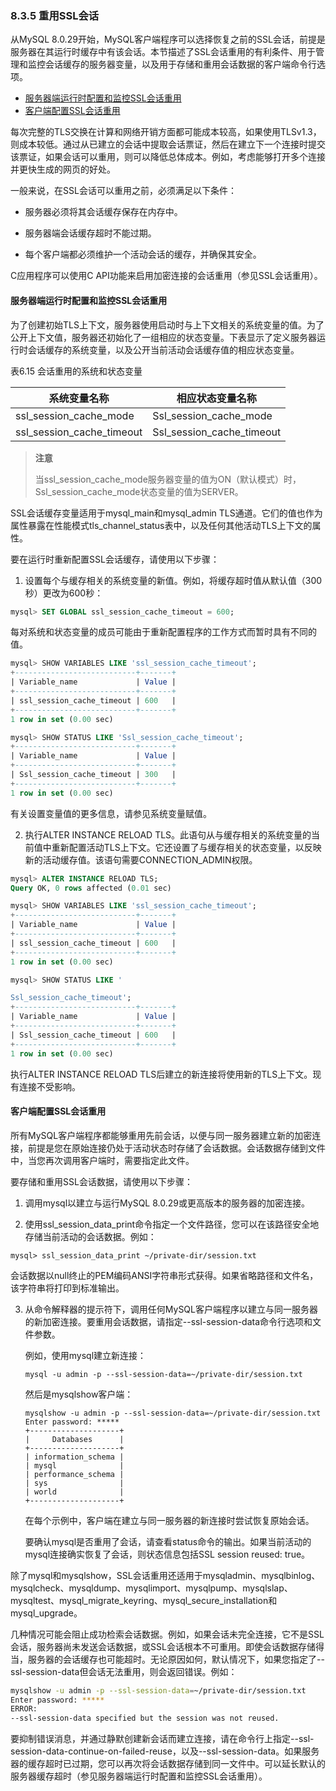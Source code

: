 ### 8.3.5 重用SSL会话

从MySQL 8.0.29开始，MySQL客户端程序可以选择恢复之前的SSL会话，前提是服务器在其运行时缓存中有该会话。本节描述了SSL会话重用的有利条件、用于管理和监控会话缓存的服务器变量，以及用于存储和重用会话数据的客户端命令行选项。

- [服务器端运行时配置和监控SSL会话重用](#服务器端运行时配置和监控SSL会话重用)
- [客户端配置SSL会话重用](#客户端配置SSL会话重用)

每次完整的TLS交换在计算和网络开销方面都可能成本较高，如果使用TLSv1.3，则成本较低。通过从已建立的会话中提取会话票证，然后在建立下一个连接时提交该票证，如果会话可以重用，则可以降低总体成本。例如，考虑能够打开多个连接并更快生成的网页的好处。

一般来说，在SSL会话可以重用之前，必须满足以下条件：

- 服务器必须将其会话缓存保存在内存中。

- 服务器端会话缓存超时不能过期。

- 每个客户端都必须维护一个活动会话的缓存，并确保其安全。


C应用程序可以使用C API功能来启用加密连接的会话重用（参见SSL会话重用）。

#### 服务器端运行时配置和监控SSL会话重用

为了创建初始TLS上下文，服务器使用启动时与上下文相关的系统变量的值。为了公开上下文值，服务器还初始化了一组相应的状态变量。下表显示了定义服务器运行时会话缓存的系统变量，以及公开当前活动会话缓存值的相应状态变量。

表6.15 会话重用的系统和状态变量

| 系统变量名称              | 相应状态变量名称          |
| ------------------------- | ------------------------- |
| ssl_session_cache_mode    | Ssl_session_cache_mode    |
| ssl_session_cache_timeout | Ssl_session_cache_timeout |

> **注意**
>
> 当ssl_session_cache_mode服务器变量的值为ON（默认模式）时，Ssl_session_cache_mode状态变量的值为SERVER。

SSL会话缓存变量适用于mysql_main和mysql_admin TLS通道。它们的值也作为属性暴露在性能模式tls_channel_status表中，以及任何其他活动TLS上下文的属性。

要在运行时重新配置SSL会话缓存，请使用以下步骤：

1. 设置每个与缓存相关的系统变量的新值。例如，将缓存超时值从默认值（300秒）更改为600秒：

  ```sql
  mysql> SET GLOBAL ssl_session_cache_timeout = 600;
  ```
  每对系统和状态变量的成员可能由于重新配置程序的工作方式而暂时具有不同的值。
  ```sql
  mysql> SHOW VARIABLES LIKE 'ssl_session_cache_timeout';
  +---------------------------+-------+
  | Variable_name             | Value |
  +---------------------------+-------+
  | ssl_session_cache_timeout | 600   |
  +---------------------------+-------+
  1 row in set (0.00 sec)

  mysql> SHOW STATUS LIKE 'Ssl_session_cache_timeout';
  +---------------------------+-------+
  | Variable_name             | Value |
  +---------------------------+-------+
  | Ssl_session_cache_timeout | 300   |
  +---------------------------+-------+
  1 row in set (0.00 sec)
  ```

  有关设置变量值的更多信息，请参见系统变量赋值。

2. 执行ALTER INSTANCE RELOAD TLS。此语句从与缓存相关的系统变量的当前值中重新配置活动TLS上下文。它还设置了与缓存相关的状态变量，以反映新的活动缓存值。该语句需要CONNECTION_ADMIN权限。

  ```sql
  mysql> ALTER INSTANCE RELOAD TLS;
  Query OK, 0 rows affected (0.01 sec)
  
  mysql> SHOW VARIABLES LIKE 'ssl_session_cache_timeout';
  +---------------------------+-------+
  | Variable_name             | Value |
  +---------------------------+-------+
  | ssl_session_cache_timeout | 600   |
  +---------------------------+-------+
  1 row in set (0.00 sec)
  
  mysql> SHOW STATUS LIKE '
  
  Ssl_session_cache_timeout';
  +---------------------------+-------+
  | Variable_name             | Value |
  +---------------------------+-------+
  | Ssl_session_cache_timeout | 600   |
  +---------------------------+-------+
  1 row in set (0.00 sec)
  ```

执行ALTER INSTANCE RELOAD TLS后建立的新连接将使用新的TLS上下文。现有连接不受影响。

#### 客户端配置SSL会话重用

所有MySQL客户端程序都能够重用先前会话，以便与同一服务器建立新的加密连接，前提是您在原始连接仍处于活动状态时存储了会话数据。会话数据存储到文件中，当您再次调用客户端时，需要指定此文件。

要存储和重用SSL会话数据，请使用以下步骤：

1. 调用mysql以建立与运行MySQL 8.0.29或更高版本的服务器的加密连接。

2. 使用ssl_session_data_print命令指定一个文件路径，您可以在该路径安全地存储当前活动的会话数据。例如：
  ```
  mysql> ssl_session_data_print ~/private-dir/session.txt
  ```

  会话数据以null终止的PEM编码ANSI字符串形式获得。如果省略路径和文件名，该字符串将打印到标准输出。

3. 从命令解释器的提示符下，调用任何MySQL客户端程序以建立与同一服务器的新加密连接。要重用会话数据，请指定--ssl-session-data命令行选项和文件参数。

   例如，使用mysql建立新连接：
   
   ```
   mysql -u admin -p --ssl-session-data=~/private-dir/session.txt
   ```
   
   然后是mysqlshow客户端：
   
   ```
   mysqlshow -u admin -p --ssl-session-data=~/private-dir/session.txt
   Enter password: *****
   +--------------------+
   |     Databases      |
   +--------------------+
   | information_schema |
   | mysql              |
   | performance_schema |
   | sys                |
   | world              |
   +--------------------+
   ```
   
   在每个示例中，客户端在建立与同一服务器的新连接时尝试恢复原始会话。
   
   要确认mysql是否重用了会话，请查看status命令的输出。如果当前活动的mysql连接确实恢复了会话，则状态信息包括SSL session reused: true。

除了mysql和mysqlshow，SSL会话重用还适用于mysqladmin、mysqlbinlog、mysqlcheck、mysqldump、mysqlimport、mysqlpump、mysqlslap、mysqltest、mysql_migrate_keyring、mysql_secure_installation和mysql_upgrade。

几种情况可能会阻止成功检索会话数据。例如，如果会话未完全连接，它不是SSL会话，服务器尚未发送会话数据，或SSL会话根本不可重用。即使会话数据存储得当，服务器的会话缓存也可能超时。无论原因如何，默认情况下，如果您指定了--ssl-session-data但会话无法重用，则会返回错误。例如：

```bash
mysqlshow -u admin -p --ssl-session-data=~/private-dir/session.txt
Enter password: *****
ERROR:
--ssl-session-data specified but the session was not reused.
```

要抑制错误消息，并通过静默创建新会话而建立连接，请在命令行上指定--ssl-session-data-continue-on-failed-reuse，以及--ssl-session-data。如果服务器的缓存超时已过期，您可以再次将会话数据存储到同一文件中。可以延长默认的服务器缓存超时（参见服务器端运行时配置和监控SSL会话重用）。
